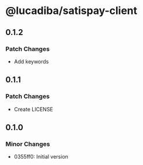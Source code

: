 # @lucadiba/satispay-client

## 0.1.2

### Patch Changes

- Add keywords

## 0.1.1

### Patch Changes

- Create LICENSE

## 0.1.0

### Minor Changes

- 0355ff0: Initial version
